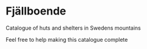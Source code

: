 # Fjällboende
Catalogue of huts and shelters in Swedens mountains

Feel free to help making this catalogue complete  
